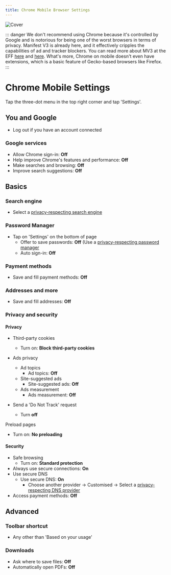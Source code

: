 ```yaml
---
title: Chrome Mobile Browser Settings
---
```


![Cover](/assets/covers/chrome.png)

::: danger
We don't recommend using Chrome because it's controlled by Google and is notorious for being one of the worst browsers in terms of privacy. Manifest V3 is already here, and it effectively cripples the capabilities of ad and tracker blockers. You can read more about MV3 at the EFF [here](https://www.eff.org/deeplinks/2021/12/chrome-users-beware-manifest-v3-deceitful-and-threatening) and [here](https://www.eff.org/deeplinks/2021/12/googles-manifest-v3-still-hurts-privacy-security-innovation). What's more, Chrome on mobile doesn't even have extensions, which is a basic feature of Gecko-based browsers like Firefox.
:::

# Chrome Mobile Settings

Tap the three-dot menu in the top right corner and tap 'Settings'.

## You and Google

* Log out if you have an account connected

### Google services

* Allow Chrome sign-in: **Off**
* Help improve Chrome's features and performance: **Off**
* Make searches and browsing: **Off**
* Improve search suggestions: **Off**

## Basics

### Search engine

* Select a [privacy-respecting search engine](/recommendations/internet-browsing/search-engines)

### Password Manager

* Tap on 'Settings' on the bottom of page
  * Offer to save passwords: **Off** (Use a [privacy-respecting password manager](/recommendations/software/password-managers)
  * Auto sign-in: **Off**

### Payment methods

* Save and fill payment methods: **Off**

### Addresses and more

* Save and fill addresses: **Off**

### Privacy and security

#### Privacy

* Third-party cookies
  * Turn on: **Block third-party cookies**

* Ads privacy
  * Ad topics
    * Ad topics: **Off**
  * Site-suggested ads
    * Site-suggested ads: **Off**
  * Ads measurement
    * Ads measurement: **Off**

* Send a 'Do Not Track' request
  * Turn **off**

Preload pages
  * Turn on: **No preloading**

#### Security

* Safe browsing
  * Turn on: **Standard protection**
* Always use secure connections: **On**
* Use secure DNS
  * Use secure DNS: **On**
    * Choose another provider -> Customised -> Select a [privacy-respecting DNS provider](/recommendations/providers/dns-resolvers)
* Access payment methods: **Off**

## Advanced

### Toolbar shortcut

* Any other than 'Based on your usage'

### Downloads

* Ask where to save files: **Off**
* Automatically open PDFs: **Off**
